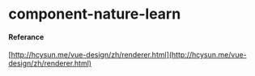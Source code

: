 # component-nature-learn

#### Referance
[http://hcysun.me/vue-design/zh/renderer.html](http://hcysun.me/vue-design/zh/renderer.html)
